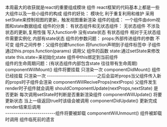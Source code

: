 本周最大的收获就是react的重要组成模块 组件
    react框架的代码基本上都是一些大组件以及一些小组件的构成
    组件的好处：
        模块化 利于重复利用和维护 采用setState来控制视图的更新，触发视图重新渲染
    组件的组成：
        一个组件由dom视图和state数据组成
    组件的分类：
        有状态组件和无状态组件：
             无状态组件 
                不涉及状态的更新,复用性强 写入function中 没有state状态
             有状态组件
                相对于无状态组件需要实例化  内部有state状态
    组件的参数问题：
        props:外部传进组件的参数 不可变 
        组件之间传参：父组件创建function 将function声明到子组件标签中 子组件通过this.props.function(params) 调用父              组件的函数
        state:通过setState来修改state this.state=来初始化state 
        组件中this绑定到当前组件            
    组件的生命周期问题：(有状态组件内部包含state 往往带有生命周期)
        componentWillMount() 组件将要挂载 只渲染一次
        componentDidMount() 组件已经挂载 只渲染一次
        -------------------------之后会监听props当父组件传入新的props时子组件会渲染
        componentWillReciveProps(nextProps) 父组件发生render时子组件就会调用
        shouldComponentUpdate(nextProps,nextState) 是否更新 每次调用setState时判断是否重新渲染组件
        componentWillUpdate() 将要更新状态  当上一级返回true时该级会被调用
        componentDidUpdate() 更新完成 render结束后调用   
        -------------------------组件将要被卸载
        componentWilUnmount() 组件被卸载时调用 组件临死前的遗言